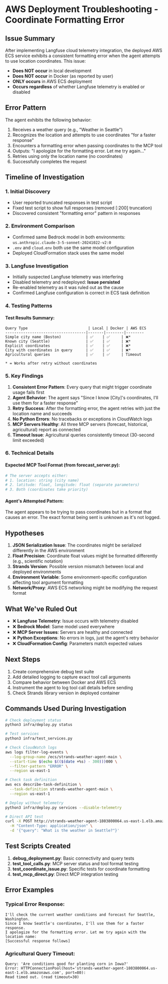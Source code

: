 # AWS Deployment Troubleshooting - Coordinate Formatting Error

## Issue Summary

After implementing Langfuse cloud telemetry integration, the deployed AWS ECS service exhibits a consistent formatting error when the agent attempts to use location coordinates. This issue:
- **Does NOT occur** in local development
- **Does NOT occur** in Docker (as reported by user)
- **ONLY occurs** in AWS ECS deployment
- **Occurs regardless** of whether Langfuse telemetry is enabled or disabled

## Error Pattern

The agent exhibits the following behavior:
1. Receives a weather query (e.g., "Weather in Seattle")
2. Recognizes the location and attempts to use coordinates "for a faster response"
3. Encounters a formatting error when passing coordinates to the MCP tool
4. Outputs: "I apologize for the formatting error. Let me try again..."
5. Retries using only the location name (no coordinates)
6. Successfully completes the request

## Timeline of Investigation

### 1. Initial Discovery
- User reported truncated responses in test script
- Fixed test script to show full responses (removed [:200] truncation)
- Discovered consistent "formatting error" pattern in responses

### 2. Environment Comparison
- Confirmed same Bedrock model in both environments: `us.anthropic.claude-3-5-sonnet-20241022-v2:0`
- `.env` and `cloud.env` both use the same model configuration
- Deployed CloudFormation stack uses the same model

### 3. Langfuse Investigation
- Initially suspected Langfuse telemetry was interfering
- Disabled telemetry and redeployed: **Issue persisted**
- Re-enabled telemetry as it was ruled out as the cause
- Confirmed Langfuse configuration is correct in ECS task definition

### 4. Testing Patterns

#### Test Results Summary:
```
Query Type                           | Local | Docker | AWS ECS
------------------------------------|-------|--------|--------
Simple city name (Boston)           | ✅    | ✅     | ❌*
Known city (Seattle)                | ✅    | ✅     | ❌*
Explicit coordinates                | ✅    | ✅     | ❌*
City with coordinates in query      | ✅    | ✅     | ❌*
Agricultural queries                | ✅    | ✅     | Timeout

* = Works after retry without coordinates
```

### 5. Key Findings

1. **Consistent Error Pattern**: Every query that might trigger coordinate usage fails first
2. **Agent Behavior**: The agent says "Since I know [City]'s coordinates, I'll use them for a faster response"
3. **Retry Success**: After the formatting error, the agent retries with just the location name and succeeds
4. **No Python Errors**: No tracebacks or exceptions in CloudWatch logs
5. **MCP Servers Healthy**: All three MCP servers (forecast, historical, agricultural) report as connected
6. **Timeout Issue**: Agricultural queries consistently timeout (30-second limit exceeded)

### 6. Technical Details

#### Expected MCP Tool Format (from forecast_server.py):
```python
# The server accepts either:
# 1. location: string (city name)
# 2. latitude: float, longitude: float (separate parameters)
# 3. Both (coordinates take priority)
```

#### Agent's Attempted Pattern:
The agent appears to be trying to pass coordinates but in a format that causes an error. The exact format being sent is unknown as it's not logged.

## Hypotheses

1. **JSON Serialization Issue**: The coordinates might be serialized differently in the AWS environment
2. **Float Precision**: Coordinate float values might be formatted differently (e.g., scientific notation)
3. **Strands Version**: Possible version mismatch between local and deployed environments
4. **Environment Variable**: Some environment-specific configuration affecting tool argument formatting
5. **Network/Proxy**: AWS ECS networking might be modifying the request format

## What We've Ruled Out

- ❌ **Langfuse Telemetry**: Issue occurs with telemetry disabled
- ❌ **Bedrock Model**: Same model used everywhere
- ❌ **MCP Server Issues**: Servers are healthy and connected
- ❌ **Python Exceptions**: No errors in logs, just the agent's retry behavior
- ❌ **CloudFormation Config**: Parameters match expected values

## Next Steps

1. Create comprehensive debug test suite
2. Add detailed logging to capture exact tool call arguments
3. Compare behavior between Docker and AWS ECS
4. Instrument the agent to log tool call details before sending
5. Check Strands library version in deployed container

## Commands Used During Investigation

```bash
# Check deployment status
python3 infra/deploy.py status

# Test services
python3 infra/test_services.py

# Check CloudWatch logs
aws logs filter-log-events \
  --log-group-name /ecs/strands-weather-agent-main \
  --start-time $(echo $(($(date +%s) - 300)))000 \
  --filter-pattern "ERROR" \
  --region us-east-1

# Check task definition
aws ecs describe-task-definition \
  --task-definition strands-weather-agent-main \
  --region us-east-1

# Deploy without telemetry
python3 infra/deploy.py services --disable-telemetry

# Direct API test
curl -X POST http://strands-weather-agent-1803800064.us-east-1.elb.amazonaws.com/query \
  -H "Content-Type: application/json" \
  -d '{"query": "What is the weather in Seattle?"}'
```

## Test Scripts Created

1. **debug_deployment.py**: Basic connectivity and query tests
2. **test_tool_calls.py**: MCP server status and tool format testing
3. **test_coordinate_issue.py**: Specific tests for coordinate formatting
4. **test_mcp_direct.py**: Direct MCP integration testing

## Error Examples

### Typical Error Response:
```
I'll check the current weather conditions and forecast for Seattle, Washington. 
Since I know Seattle's coordinates, I'll use them for a faster response.
I apologize for the formatting error. Let me try again with the location name:
[Successful response follows]
```

### Agricultural Query Timeout:
```
Query: 'Are conditions good for planting corn in Iowa?'
Error: HTTPConnectionPool(host='strands-weather-agent-1803800064.us-east-1.elb.amazonaws.com', port=80): 
Read timed out. (read timeout=30)
```